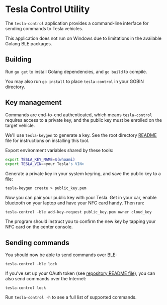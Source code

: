 # Tesla Control Utility

The `tesla-control` application provides a command-line interface for sending
commands to Tesla vehicles.

This application does not run on Windows due to limitations in the available
Golang BLE packages.

## Building

Run `go get` to install Golang dependencies, and `go build` to compile.

You may also run `go install` to place `tesla-control` in your GOBIN directory.

## Key management

Commands are end-to-end authenticated, which means `tesla-control` requires
access to a private key, and the public key must be enrolled on the target
vehicle.

We'll use `tesla-keygen` to generate a key. See the root directory
[README](/README.md) file for instructions on installing this tool.

Export environment variables shared by these tools:

```bash
export TESLA_KEY_NAME=$(whoami)
export TESLA_VIN=<your Tesla's VIN>
```

Generate a private key in your system keyring, and save the public key to a file:

```
tesla-keygen create > public_key.pem
```

Now you can pair your public key with your Tesla. Get in your car, enable bluetooth
on your laptop and have your NFC card handy. Then run:

```
tesla-control -ble add-key-request public_key.pem owner cloud_key
```

The program should instruct you to confirm the new key by tapping your NFC card
on the center console.

## Sending commands

You should now be able to send commands over BLE:

```
tesla-control -ble lock
```

If you've set up your OAuth token (see [repository README file](/README.md)),
you can also send commands over the Internet:

```
tesla-control lock
```

Run `tesla-control -h` to see a full list of supported commands.
